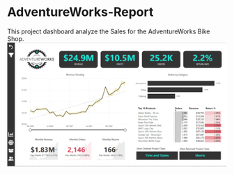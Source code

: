 # AdventureWorks-Report
This project dashboard analyze the Sales for the AdventureWorks Bike Shop. 
![Alt text](https://github.com/Sudhanshu132/AdventureWorks-Report/blob/main/Dashboard.png "Dashboard")
